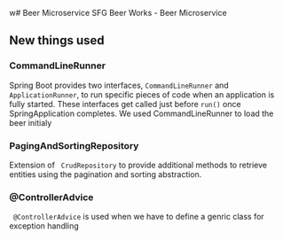 w# Beer Microservice
SFG Beer Works - Beer Microservice


## New things used

### CommandLineRunner
Spring Boot provides two interfaces, `CommandLineRunner` and `ApplicationRunner`, to run specific pieces of code when an application is fully started. 
These interfaces get called just before `run()` once SpringApplication completes.
We used CommandLineRunner to load the beer initialy

### PagingAndSortingRepository
Extension of ` CrudRepository` to provide additional methods to retrieve entities using the pagination and
 sorting abstraction.

 ### @ControllerAdvice
` @ControllerAdvice` is used when we have to define a genric class for exception handling


